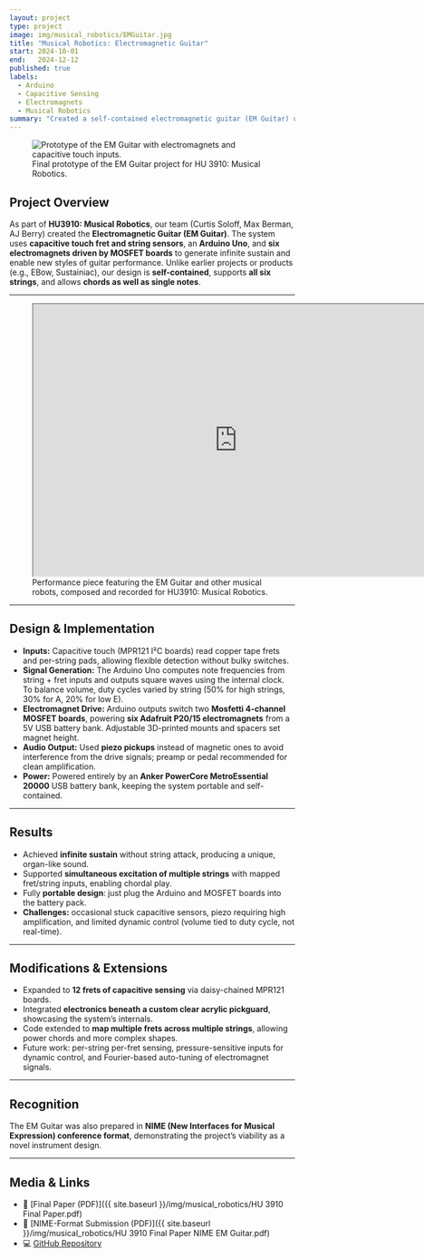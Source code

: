```yaml
---
layout: project
type: project
image: img/musical_robotics/EMGuitar.jpg
title: "Musical Robotics: Electromagnetic Guitar"
start: 2024-10-01
end:   2024-12-12
published: true
labels:
  - Arduino
  - Capacitive Sensing
  - Electromagnets
  - Musical Robotics
summary: "Created a self-contained electromagnetic guitar (EM Guitar) using Arduino, capacitive sensors, and electromagnets, enabling infinite sustain and new playing techniques."
---
```


<figure class="text-center">
  <img class="img-fluid d-block mx-auto" src="{{ site.baseurl }}/img/musical_robotics/EMGuitar.jpg" alt="Prototype of the EM Guitar with electromagnets and capacitive touch inputs.">
  <figcaption>
    Final prototype of the EM Guitar project for HU 3910: Musical Robotics.
  </figcaption>
</figure>

## Project Overview
As part of **HU3910: Musical Robotics**, our team (Curtis Soloff, Max Berman, AJ Berry) created the **Electromagnetic Guitar (EM Guitar)**. The system uses **capacitive touch fret and string sensors**, an **Arduino Uno**, and **six electromagnets driven by MOSFET boards** to generate infinite sustain and enable new styles of guitar performance. Unlike earlier projects or products (e.g., EBow, Sustainiac), our design is **self-contained**, supports **all six strings**, and allows **chords as well as single notes**.

---

<figure class="my-3 text-center">
  <iframe src="https://drive.google.com/file/d/1jW7DCQU8hoFSQ5Fff46fuOKCQ8pf-471/preview"
          width="720" height="480" allow="autoplay"></iframe>
  <figcaption class="text-muted mt-2">
    Performance piece featuring the EM Guitar and other musical robots, composed and recorded for HU3910: Musical Robotics.
  </figcaption>
</figure>

---

## Design & Implementation
- **Inputs:** Capacitive touch (MPR121 I²C boards) read copper tape frets and per-string pads, allowing flexible detection without bulky switches.  
- **Signal Generation:** The Arduino Uno computes note frequencies from string + fret inputs and outputs square waves using the internal clock. To balance volume, duty cycles varied by string (50% for high strings, 30% for A, 20% for low E).  
- **Electromagnet Drive:** Arduino outputs switch two **Mosfetti 4-channel MOSFET boards**, powering **six Adafruit P20/15 electromagnets** from a 5V USB battery bank. Adjustable 3D-printed mounts and spacers set magnet height.  
- **Audio Output:** Used **piezo pickups** instead of magnetic ones to avoid interference from the drive signals; preamp or pedal recommended for clean amplification.  
- **Power:** Powered entirely by an **Anker PowerCore MetroEssential 20000** USB battery bank, keeping the system portable and self-contained.  

---

## Results
- Achieved **infinite sustain** without string attack, producing a unique, organ-like sound.  
- Supported **simultaneous excitation of multiple strings** with mapped fret/string inputs, enabling chordal play.  
- Fully **portable design**: just plug the Arduino and MOSFET boards into the battery pack.  
- **Challenges:** occasional stuck capacitive sensors, piezo requiring high amplification, and limited dynamic control (volume tied to duty cycle, not real-time).  

---

## Modifications & Extensions
- Expanded to **12 frets of capacitive sensing** via daisy-chained MPR121 boards.  
- Integrated **electronics beneath a custom clear acrylic pickguard**, showcasing the system’s internals.  
- Code extended to **map multiple frets across multiple strings**, allowing power chords and more complex shapes.  
- Future work: per-string per-fret sensing, pressure-sensitive inputs for dynamic control, and Fourier-based auto-tuning of electromagnet signals.  

---

## Recognition
The EM Guitar was also prepared in **NIME (New Interfaces for Musical Expression) conference format**, demonstrating the project’s viability as a novel instrument design.

---

## Media & Links
- 📄 [Final Paper (PDF)]({{ site.baseurl }}/img/musical_robotics/HU 3910 Final Paper.pdf)
- 📄 [NIME-Format Submission (PDF)]({{ site.baseurl }}/img/musical_robotics/HU 3910 Final Paper NIME EM Guitar.pdf)    
- 💻 [GitHub Repository](https://github.com/DayDoubloon/HU-3910-EM-Guitar)  
